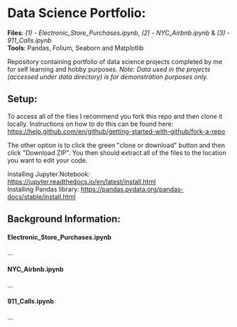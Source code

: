 # Data Science Portfolio:
__Files__: _(1) - Electronic_Store_Purchases.ipynb_, _(2) - NYC_Airbnb.ipynb_ & _(3) - 911_Calls.ipynb_ <br>
__Tools__: Pandas, Folium, Seaborn and Matplotlib

Repository containing portfolio of data science projects completed by me for self learning and hobby purposes.
_Note: Data used in the projects (accessed under data directory) is for demonstration purposes only._

## Setup:
To access all of the files I recommend you fork this repo and then clone it locally. Instructions on how to do this can be found here: https://help.github.com/en/github/getting-started-with-github/fork-a-repo

The other option is to click the green "clone or download" button and then click "Download ZIP". You then should extract all of the files to the location you want to edit your code.

Installing Jupyter Notebook: https://jupyter.readthedocs.io/en/latest/install.html <br>
Installing Pandas library: https://pandas.pydata.org/pandas-docs/stable/install.html


## Background Information:
#### Electronic_Store_Purchases.ipynb
...

#### NYC_Airbnb.ipynb
...

#### 911_Calls.ipynb
...

